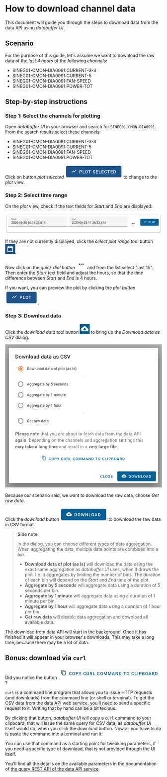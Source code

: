 # How to download channel data

This document will guide you through the steps to download data from the data API using _databuffer UI_.

## Scenario

For the purpose of this guide, let's assume we want to download the raw data of the _last 4 hours_ of the following _channels_:

- SINEG01-CMON-DIA0091:CURRENT-3-3
- SINEG01-CMON-DIA0091:CURRENT-5
- SINEG01-CMON-DIA0091:FAN-SPEED
- SINEG01-CMON-DIA0091:POWER-TOT

## Step-by-step instructions

### Step 1: Select the channels for plotting

Open _databuffer UI_ in your browser and search for `SINEG01-CMON-DIA0091`. From the search results select these channels:

- SINEG01-CMON-DIA0091:CURRENT-3-3
- SINEG01-CMON-DIA0091:CURRENT-5
- SINEG01-CMON-DIA0091:FAN-SPEED
- SINEG01-CMON-DIA0091:POWER-TOT

Click on button _plot selected_ ![plot selected](../images/button_plot_selected.png) to change to the _plot_ view.

### Step 2: Select time range

On the _plot_ view, check if the text fields for _Start_ and _End_ are displayed:

![plot range](../images/plot_range.png)

If they are not currently displayed, click the _select plot range_ tool button ![select plot range](../images/tool_button_select_plot_range.png).

Now click on the _quick dial button_ ![quick dial button](../images/button_quick_dial.png) and from the list select "last 1h". Then enter the _Start_ text field and adjust the hours, so that the time difference between _Start_ and _End_ is 4 hours.

If you want, you can preview the plot by clicking the _plot button_ ![plot button](../images/button_plot.png).

### Step 3: Download data

Click the _download data_ tool button ![share link](../images/tool_button_download.png) to bring up the _Download data as CSV_ dialog.

![Download data as CSV dialog](../images/dialog_download_data_csv.png)

Because our scenario said, we want to download the _raw_ data, choose _Get raw data_.

Click the _download_ button ![copy URL](../images/button_download.png) to download the raw data in CSV format.

> **Side note**
>
> In the dialog, you can choose different types of data aggregation. When aggregating the data, multiple data points are combined into a _bin_.
>
> - **Download data of plot (as is)** will download the data using the exact same aggregation as _databuffer UI_ uses, when it draws the plot. I.e. it aggregates by limiting the number of bins. The duration of each bin will depend on the _Start_ and _End_ time of the plot.
> - **Aggregate by 5 seconds** will aggregate data using a duration of 5 seconds per bin.
> - **Aggregate by 1 minute** will aggregate data using a duration of 1 minute per bin.
> - **Aggregate by 1 hour** will aggregate data using a duration of 1 hour per bin.
> - **Get raw data** will disable data aggregation and download all available data.

The download from data API will start in the background. Once it has finished it will appear in your browser's downloads. This may take a long time, because there may be a lot of data.

## Bonus: download via `curl`

Did you notice the button ![copy curl command to clipboard](../images/button_copy_curl_command.png)?

`curl` is a command line program that allows you to issue HTTP requests (and downloads) from the command line (or shell or terminal). To get the CSV data from the data API web service, you'll need to send a specific request to it. Writing that by hand can be a bit tedious.

By clicking that button, _databuffer UI_ will copy a `curl` command to your clipboard, that will issue the same query for CSV data, as _databuffer UI_ itself would do, when you click the download button. Now all you have to do is paste the command into a terminal and run it.

You can use that command as a starting point for tweaking parameters, if you need a specific type of download, that is not provided through the UI itself.

You'll find all the details on the available parameters in the documentation of [the query REST API of the data API service](https://git.psi.ch/sf_daq/ch.psi.daq.databuffer/blob/master/ch.psi.daq.queryrest/Readme.md).
